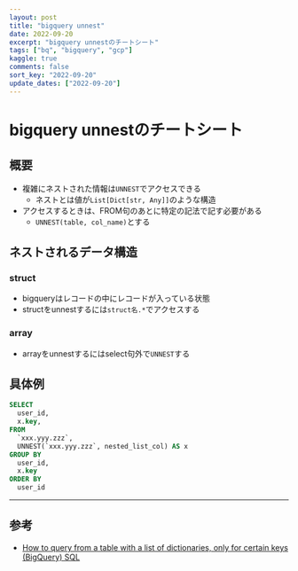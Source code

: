 ```yaml
---
layout: post
title: "bigquery unnest"
date: 2022-09-20
excerpt: "bigquery unnestのチートシート"
tags: ["bq", "bigquery", "gcp"]
kaggle: true
comments: false
sort_key: "2022-09-20"
update_dates: ["2022-09-20"]
---
```


# bigquery unnestのチートシート

## 概要
 - 複雑にネストされた情報は`UNNEST`でアクセスできる
   - ネストとは値が`List[Dict[str, Any]]`のような構造
 - アクセスするときは、FROM句のあとに特定の記法で記す必要がある
   - `UNNEST(table, col_name)`とする

## ネストされるデータ構造
### struct
 - bigqueryはレコードの中にレコードが入っている状態
 - structをunnestするには`struct名.*`でアクセスする

### array
 - arrayをunnestするにはselect句外で`UNNEST`する


## 具体例

```sql
SELECT
  user_id,
  x.key,
FROM 
  `xxx.yyy.zzz`, 
  UNNEST(`xxx.yyy.zzz`, nested_list_col) AS x
GROUP BY
  user_id, 
  x.key
ORDER BY
  user_id
```

---

## 参考
 - [How to query from a table with a list of dictionaries, only for certain keys (BigQuery) SQL](https://stackoverflow.com/questions/69654372/how-to-query-from-a-table-with-a-list-of-dictionaries-only-for-certain-keys-bi)
